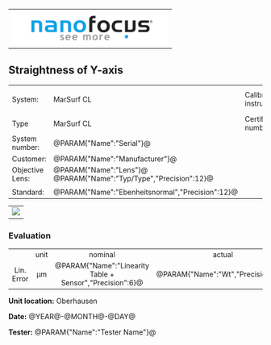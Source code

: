 <!--   EvalAlgoName=NF_NED_MScan_Abnahme_GY_LS -->


||
|-:|
|![](logo.png)|

## Straightness of Y-axis

 


|||||
|-|-|-|-|
|System: |MarSurf CL |Calibration instruction:| VDI/VDE 2655 Part 1.2|
|Type| MarSurf CL | Certificate number: |600410-44854376|
|System number:| @PARAM{"Name":"Serial"}@|||
|Customer:| @PARAM{"Name":"Manufacturer"}@|||
|Objective Lens: |@PARAM{"Name":"Lens"}@  @PARAM{"Name":"Typ/Type","Precision":12}@ |||
|| |||
|Standard: |@PARAM{"Name":"Ebenheitsnormal","Precision":12}@|||

 

 || 
|:-:|
|![](StraightnessY_PS.svg)|


### Evaluation

||||||||
|:-:|:-:|:-:|:-:|:-:|:-:|:-:|
| |unit   |nominal  |   actual  | status|
| Lin. Error   | µm | @PARAM{"Name":"Linearity Table + Sensor","Precision":6}@ |   @PARAM{"Name":"Wt","Precision":3}@ | <span id="control"> Ok</span>|
 

__Unit location:__ Oberhausen

__Date:__ @YEAR@-@MONTH@-@DAY@ 

__Tester:__ @PARAM{"Name":"Tester Name"}@


 

<div id="sumresults">  </div>

<script>

var PARAM = @PJSON{"Set":0}@;
var META = @MJSON{"Set":0}@;

 
var value =   @PARAM{"Name":"Wt","Precision":3}@;
var nominal = @PARAM{"Name":"Linearity Table + Sensor","Precision":6}@;
var status;

if(  value < nominal)
{
 document.getElementById("control").innerHTML = "Ok";
 status ="OK";
}
else
{
 document.getElementById("control").innerHTML = "not Ok";
 
 status = "not OK";
}




var Result = {"value":0,"nominal":0,"status":""};

Result["value"] = value;
Result["nominal"] = nominal;
Result["status"] = status;
sessionStorage.setItem(document.title+"Result", JSON.stringify(Result));

console.log(Result["nominal"]);

</script>

 
